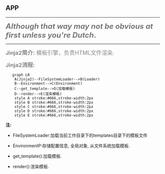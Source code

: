 ## APP
----

<font size=5 color="#797979">

__*Although that way may not be obvious at first unless you're Dutch*.__
</font>




----

<font size=4 color="#888"> __Jinja2简介:__ 模板引擎，负责HTML文件渲染.</font> 


<font size=4 color="#888"> __Jinja2流程:__ </font>

```mermaid
   graph LR
    A(Jinja2)--FileSystemLoader-->B(Loader)
    B--Environment-->C(Environment)
    C--get_template-->D(加载模板)
    D--render-->E(渲染模板)
    style A stroke:#666,stroke-width:2px
    style B stroke:#666,stroke-width:2px
    style C stroke:#666,stroke-width:2px
    style D stroke:#666,stroke-width:2px
    style E stroke:#666,stroke-width:2px
```
 __注:__ 
 + FileSystemLoader:加载当前工作目录下的templates目录下的模板文件

+ EnvironmentP:存储配置信息, 全局对象, 从文件系统加载模板.

+ get_template():加载模板.

+ render():渲染模板.




